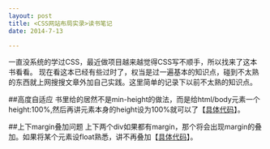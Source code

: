 ```yaml
---
layout: post
title: <CSS网站布局实录>读书笔记
date: 2014-7-13

---
```


一直没系统的学过CSS，最近做项目越来越觉得CSS写不顺手，所以找来了这本书看看。 现在看这本已经有些过时了，权当是过一遍基本的知识点，碰到不太熟的东西就上网搜搜文章外加自己实践。这里简单的记录下以前不太熟的知识点。

##高度自适应
书里给的居然不是min-height的做法，而是给html/body元素一个height:100%,然后再讲元素本身的height设为100%就可以了【[具体代码](http://jsbin.com/piyovixa/1/edit)】。

##上下margin叠加问题
上下两个div如果都有margin，那个将会出现margin的叠加。如果将某个元素设float熟悉，讲不再叠加【[具体代码](http://jsbin.com/yiteyonu/3/edit)】。




